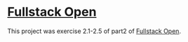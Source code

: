 # [Fullstack Open](https://fullstackopen.com/en)

This project was exercise 2.1-2.5 of part2 of [Fullstack Open](https://fullstackopen.com/en/part2/rendering_a_collection_modules#exercises-2-1-2-5).

